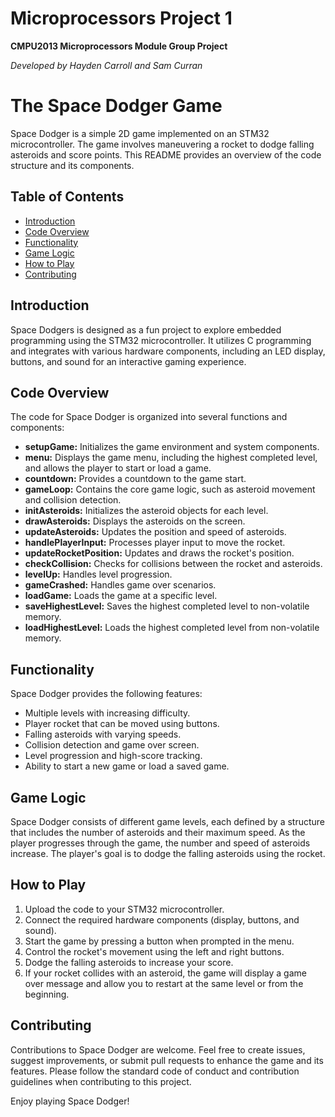 # Microprocessors Project 1

**CMPU2013 Microprocessors Module Group Project**

*Developed by Hayden Carroll and Sam Curran*

# The Space Dodger Game

Space Dodger is a simple 2D game implemented on an STM32 microcontroller. The game involves maneuvering a rocket to dodge falling asteroids and score points. This README provides an overview of the code structure and its components.

## Table of Contents
- [Introduction](#introduction)
- [Code Overview](#code-overview)
- [Functionality](#functionality)
- [Game Logic](#game-logic)
- [How to Play](#how-to-play)
- [Contributing](#contributing)

## Introduction

Space Dodgers is designed as a fun project to explore embedded programming using the STM32 microcontroller. It utilizes C programming and integrates with various hardware components, including an LED display, buttons, and sound for an interactive gaming experience.

## Code Overview

The code for Space Dodger is organized into several functions and components:

- **setupGame:** Initializes the game environment and system components.
- **menu:** Displays the game menu, including the highest completed level, and allows the player to start or load a game.
- **countdown:** Provides a countdown to the game start.
- **gameLoop:** Contains the core game logic, such as asteroid movement and collision detection.
- **initAsteroids:** Initializes the asteroid objects for each level.
- **drawAsteroids:** Displays the asteroids on the screen.
- **updateAsteroids:** Updates the position and speed of asteroids.
- **handlePlayerInput:** Processes player input to move the rocket.
- **updateRocketPosition:** Updates and draws the rocket's position.
- **checkCollision:** Checks for collisions between the rocket and asteroids.
- **levelUp:** Handles level progression.
- **gameCrashed:** Handles game over scenarios.
- **loadGame:** Loads the game at a specific level.
- **saveHighestLevel:** Saves the highest completed level to non-volatile memory.
- **loadHighestLevel:** Loads the highest completed level from non-volatile memory.

## Functionality

Space Dodger provides the following features:

- Multiple levels with increasing difficulty.
- Player rocket that can be moved using buttons.
- Falling asteroids with varying speeds.
- Collision detection and game over screen.
- Level progression and high-score tracking.
- Ability to start a new game or load a saved game.

## Game Logic

Space Dodger consists of different game levels, each defined by a structure that includes the number of asteroids and their maximum speed. As the player progresses through the game, the number and speed of asteroids increase. The player's goal is to dodge the falling asteroids using the rocket.

## How to Play

1. Upload the code to your STM32 microcontroller.
2. Connect the required hardware components (display, buttons, and sound).
3. Start the game by pressing a button when prompted in the menu.
4. Control the rocket's movement using the left and right buttons.
5. Dodge the falling asteroids to increase your score.
6. If your rocket collides with an asteroid, the game will display a game over message and allow you to restart at the same level or from the beginning.

## Contributing

Contributions to Space Dodger are welcome. Feel free to create issues, suggest improvements, or submit pull requests to enhance the game and its features. Please follow the standard code of conduct and contribution guidelines when contributing to this project.

Enjoy playing Space Dodger!



